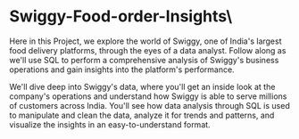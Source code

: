 # Swiggy-Food-order-Insights\

Here in this Project, we explore the world of Swiggy, one of India's largest food delivery platforms, through the eyes of a data analyst. 
Follow along as we'll use SQL to perform a comprehensive analysis of Swiggy's business operations and gain insights into the platform's performance.

We'll dive deep into Swiggy's data, where you'll get an inside look at the company's operations and understand how Swiggy is able to serve millions of customers across India. You'll see how data analysis through SQL is used to manipulate and clean the data, analyze it for trends and patterns, and visualize the insights in an easy-to-understand format.
